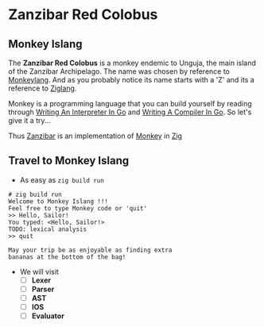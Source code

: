 # Zanzibar Red Colobus

## Monkey Islang

The **Zanzibar Red Colobus** is a monkey endemic to Unguja, the main island of the Zanzibar Archipelago.
The name was chosen by reference to [Monkeylang](https://monkeylang.org/). And as you probably notice its
name starts with a 'Z' and its a reference to [Ziglang](https://ziglang.org/).

Monkey is a programming language that you can build yourself by reading through
[Writing An Interpreter In Go](https://interpreterbook.com/) and
[Writing A Compiler In Go](https://compilerbook.com/). So let's give it a try...

Thus [Zanzibar](https://github.com/gthvn1/zanzibar/) is an implementation of [Monkey](https://monkeylang.org/) in [Zig](https://ziglang.org/)

## Travel to Monkey Islang

- As easy as `zig build run`
```
# zig build run
Welcome to Monkey Islang !!!
Feel free to type Monkey code or 'quit'
>> Hello, Sailor!
You typed: <Hello, Sailor!>
TODO: lexical analysis
>> quit

May your trip be as enjoyable as finding extra
bananas at the bottom of the bag!
```
- We will visit
  - [ ] **Lexer**
  - [ ] **Parser**
  - [ ] **AST**
  - [ ] **IOS**
  - [ ] **Evaluator**
